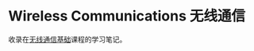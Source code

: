 # Wireless Communications 无线通信

收录在[无线通信基础](https://www.icourse163.org/learn/NJTU-1207227804?tid=1471118476#/learn/content?type=detail&id=1255849798&sm=1)课程的学习笔记。

